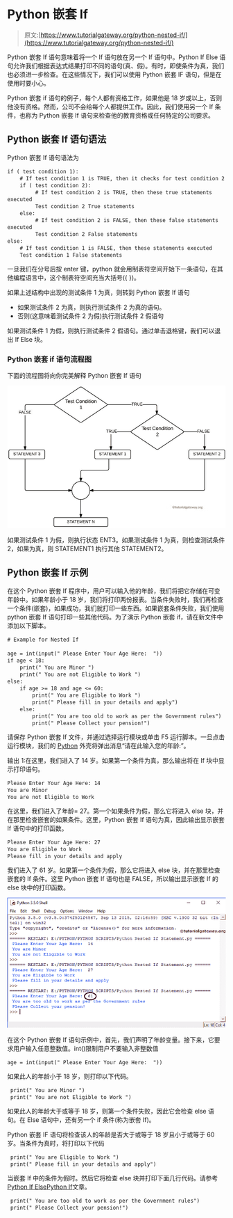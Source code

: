 # Python 嵌套 If

> 原文:[https://www.tutorialgateway.org/python-nested-if/](https://www.tutorialgateway.org/python-nested-if/)

Python 嵌套 If 语句意味着将一个 If 语句放在另一个 If 语句中。Python If Else 语句允许我们根据表达式结果打印不同的语句(真、假)。有时，即使条件为真，我们也必须进一步检查。在这些情况下，我们可以使用 Python 嵌套 IF 语句，但是在使用时要小心。

Python 嵌套 if 语句的例子，每个人都有资格工作，如果他是 18 岁或以上，否则他没有资格。然而，公司不会给每个人都提供工作。因此，我们使用另一个 If 条件，也称为 Python 嵌套 If 语句来检查他的教育资格或任何特定的公司要求。

## Python 嵌套 If 语句语法

Python 嵌套 If 语句语法为

```
if ( test condition 1):
    # If test condition 1 is TRUE, then it checks for test condition 2
    if ( test condition 2):
         # If test condition 2 is TRUE, then these true statements executed
         Test condition 2 True statements
    else:
         # If test condition 2 is FALSE, then these false statements executed
         Test condition 2 False statements
else:
    # If test condition 1 is FALSE, then these statements executed
    Test condition 1 False statements
```

一旦我们在分号后按 enter 键，python 就会用制表符空间开始下一条语句，在其他编程语言中，这个制表符空间充当大括号({ })。

如果上述结构中出现的测试条件 1 为真，则转到 Python 嵌套 If 语句

*   如果测试条件 2 为真，则执行测试条件 2 为真的语句。
*   否则(这意味着测试条件 2 为假)执行测试条件 2 假语句

如果测试条件 1 为假，则执行测试条件 2 假语句。通过单击退格键，我们可以退出 If Else 块。

### Python 嵌套 if 语句流程图

下面的流程图将向你完美解释 Python 嵌套 If 语句

![FLOW CHART For Python Nested If Statement](img/e61ed88e992881e0a36f001446bd0ed2.png)

如果测试条件 1 为假，则执行状态 ENT3。如果测试条件 1 为真，则检查测试条件 2，如果为真，则 STATEMENT1 执行其他 STATEMENT2。

## Python 嵌套 If 示例

在这个 Python 嵌套 If 程序中，用户可以输入他的年龄，我们将把它存储在可变年龄中。如果年龄小于 18 岁，我们将打印两份报表。当条件失败时，我们再检查一个条件(嵌套)，如果成功，我们就打印一些东西。如果嵌套条件失败，我们使用 python 嵌套 If 语句打印一些其他代码。为了演示 Python 嵌套 if，请在新文件中添加以下脚本。

```
# Example for Nested If

age = int(input(" Please Enter Your Age Here:  "))
if age < 18:
    print(" You are Minor ") 
    print(" You are not Eligible to Work ") 
else:
    if age >= 18 and age <= 60:
        print(" You are Eligible to Work ")
        print(" Please fill in your details and apply")
    else:
        print(" You are too old to work as per the Government rules")
        print(" Please Collect your pension!")
```

请保存 Python 嵌套 If 文件，并通过选择运行模块或单击 F5 运行脚本。一旦点击运行模块，我们的 [Python](https://www.tutorialgateway.org/python-tutorial/) 外壳将弹出消息“请在此输入您的年龄:”。

输出 1:在这里，我们进入了 14 岁。如果第一个条件为真，那么输出将在 If 块中显示打印语句。

```
Please Enter Your Age Here: 14
You are Minor
You are not Eligible to Work
```

在这里，我们进入了年龄= 27。第一个如果条件为假，那么它将进入 else 块，并在那里检查嵌套的如果条件。这里，Python 嵌套 If 语句为真，因此输出显示嵌套 If 语句中的打印函数。

```
Please Enter Your Age Here: 27
You are Eligible to Work
Please fill in your details and apply
```

我们进入了 61 岁。如果第一个条件为假，那么它将进入 else 块，并在那里检查嵌套的 If 条件。这里 Python 嵌套 If 语句也是 FALSE，所以输出显示嵌套 If 的 else 块中的打印函数。

![Python Nested If Statement 6](img/43fc16c399ece06c94cb32db6578c4fd.png)

在这个 Python 嵌套 If 语句示例中，首先，我们声明了年龄变量。接下来，它要求用户输入任意整数值。int()限制用户不要输入非整数值

```
age = int(input(" Please Enter Your Age Here:  "))
```

如果此人的年龄小于 18 岁，则打印以下代码。

```
 print(" You are Minor ") 
 print(" You are not Eligible to Work ")
```

如果此人的年龄大于或等于 18 岁，则第一个条件失败，因此它会检查 else 语句。在 Else 语句中，还有另一个 if 条件(称为嵌套 If)。

Python 嵌套 IF 语句将检查该人的年龄是否大于或等于 18 岁且小于或等于 60 岁。当条件为真时，将打印以下代码

```
 print(" You are Eligible to Work ")
 print(" Please fill in your details and apply")
```

当嵌套 If 中的条件为假时。然后它将检查 else 块并打印下面几行代码。请参考[Python If Else](https://www.tutorialgateway.org/python-if-else/)[Python If](https://www.tutorialgateway.org/python-if-statement/)文章。

```
 print(" You are too old to work as per the Government rules")
 print(" Please Collect your pension!")
```